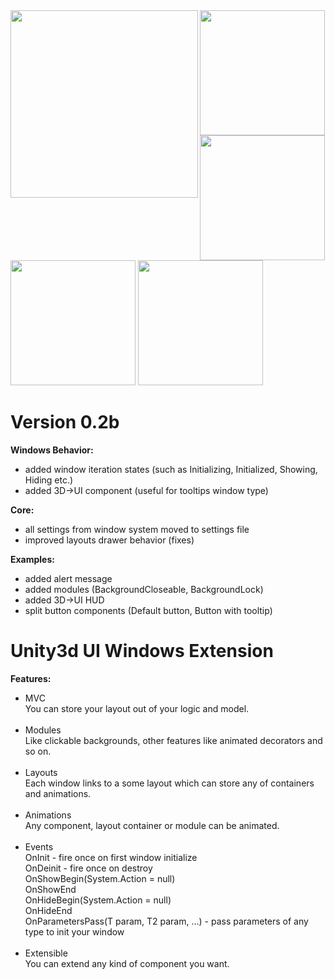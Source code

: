 <img src="https://raw.githubusercontent.com/chromealex/Unity3d.UI.Windows/master/README/1.png" width="300" align="left" />
<img src="https://raw.githubusercontent.com/chromealex/Unity3d.UI.Windows/master/README/2.png" width="200" />
<img src="https://raw.githubusercontent.com/chromealex/Unity3d.UI.Windows/master/README/3.png" width="200"/>
<img src="https://raw.githubusercontent.com/chromealex/Unity3d.UI.Windows/master/README/4.png" width="200" />
<img src="https://raw.githubusercontent.com/chromealex/Unity3d.UI.Windows/master/README/5.png" width="200" />

# Version 0.2b

<b>Windows Behavior:</b>
<ul>
<li>added window iteration states (such as Initializing, Initialized, Showing, Hiding etc.)</li>
<li>added 3D->UI component (useful for tooltips window type)</li>
</ul>

<b>Core:</b>
<ul>
<li>all settings from window system moved to settings file</li>
<li>improved layouts drawer behavior (fixes)</li>
</ul>

<b>Examples:</b>
<ul>
<li>added alert message</li>
<li>added modules (BackgroundCloseable, BackgroundLock)</li>
<li>added 3D->UI HUD</li>
<li>split button components (Default button, Button with tooltip)</li>
</ul>

# Unity3d UI Windows Extension

<b>Features:</b><br />
- MVC<br />
You can store your layout out of your logic and model.
<br /><br />
- Modules<br />
Like clickable backgrounds, other features like animated decorators and so on.
<br /><br />
- Layouts<br />
Each window links to a some layout which can store any of containers and animations.
<br /><br />
- Animations<br />
Any component, layout container or module can be animated.
<br /><br />
- Events<br />
OnInit - fire once on first window initialize<br />
OnDeinit - fire once on destroy<br />
OnShowBegin(System.Action = null)<br />
OnShowEnd<br />
OnHideBegin(System.Action = null)<br />
OnHideEnd<br />
OnParametersPass(T param, T2 param, ...) - pass parameters of any type to init your window
<br /><br />
- Extensible<br />
You can extend any kind of component you want.
